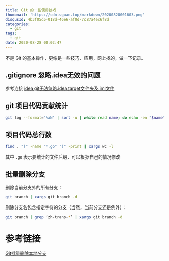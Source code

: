 ```yaml
---
title: Git 的一些使用技巧
thumbnail: 'https://cdn.sguan.top/markdown/20200828001603.png'
disqusId: 4b3f05d5-018d-46e6-af0d-7c87a4ec6f8d
categories:
  - git
tags:
  - git
date: 2020-08-28 00:02:47
---
```


不是 Git 的基本操作，更像是一些技巧、应用，网上找的，做一下记录。

<!-- more -->

## .gitignore 忽略.idea无效的问题

参考连接 [idea git无法忽略.idea,target文件夹及.iml文件](https://my.oschina.net/u/3316387/blog/1635593)

## git 项目代码贡献统计

```bash
git log --format='%aN' | sort -u | while read name; do echo -en "$name\t"; git log --author="$name" --pretty=tformat: --numstat | awk '{ add += $1; subs += $2; loc += $1 - $2 } END { printf "added lines: %s, removed lines: %s, total lines: %s\n", add, subs, loc }' -; done
```

## 项目代码总行数

```bash
find . "(" -name "*.go" ")" -print | xargs wc -l
```

其中 `.go` 表示要统计的文件后缀，可以根据自己的情况修改

## 批量删除分支

删除当前分支外的所有分支：

```bash
git branch | xargs git branch -d
```

删除分支名包含指定字符的分支（当然，当前分支还是例外）：

```bash
git branch | grep ‘zh-trans-*’ | xargs git branch -d
```

# 参考链接

[Git批量删除本地分支](https://blog.csdn.net/u012719153/article/details/81136081)
